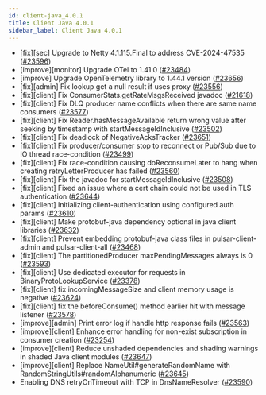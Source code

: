 ```yaml
---
id: client-java_4.0.1
title: Client Java 4.0.1
sidebar_label: Client Java 4.0.1
---
```


- [fix][sec] Upgrade to Netty 4.1.115.Final to address CVE-2024-47535 ([#23596](https://github.com/apache/pulsar/pull/23596))
- [improve][monitor] Upgrade OTel to 1.41.0 ([#23484](https://github.com/apache/pulsar/pull/23484))
- [improve] Upgrade OpenTelemetry library to 1.44.1 version ([#23656](https://github.com/apache/pulsar/pull/23656))
- [fix][admin] Fix lookup get a null result if uses proxy ([#23556](https://github.com/apache/pulsar/pull/23556))
- [fix][client] Fix ConsumerStats.getRateMsgsReceived javadoc ([#21618](https://github.com/apache/pulsar/pull/21618))
- [fix][client] Fix DLQ producer name conflicts when there are same name consumers ([#23577](https://github.com/apache/pulsar/pull/23577))
- [fix][client] Fix Reader.hasMessageAvailable return wrong value after seeking by timestamp with startMessageIdInclusive ([#23502](https://github.com/apache/pulsar/pull/23502))
- [fix][client] Fix deadlock of NegativeAcksTracker ([#23651](https://github.com/apache/pulsar/pull/23651))
- [fix][client] Fix producer/consumer stop to reconnect or Pub/Sub due to IO thread race-condition  ([#23499](https://github.com/apache/pulsar/pull/23499))
- [fix][client] Fix race-condition causing doReconsumeLater to hang when creating retryLetterProducer has failed ([#23560](https://github.com/apache/pulsar/pull/23560))
- [fix][client] Fix the javadoc for startMessageIdInclusive ([#23508](https://github.com/apache/pulsar/pull/23508))
- [fix][client] Fixed an issue where a cert chain could not be used in TLS authentication ([#23644](https://github.com/apache/pulsar/pull/23644))
- [fix][client] Initializing client-authentication using configured auth params ([#23610](https://github.com/apache/pulsar/pull/23610))
- [fix][client] Make protobuf-java dependency optional in java client libraries ([#23632](https://github.com/apache/pulsar/pull/23632))
- [fix][client] Prevent embedding protobuf-java class files in pulsar-client-admin and pulsar-client-all ([#23468](https://github.com/apache/pulsar/pull/23468))
- [fix][client] The partitionedProducer maxPendingMessages always is 0 ([#23593](https://github.com/apache/pulsar/pull/23593))
- [fix][client] Use dedicated executor for requests in BinaryProtoLookupService ([#23378](https://github.com/apache/pulsar/pull/23378))
- [fix][client] fix incomingMessageSize and client memory usage is negative ([#23624](https://github.com/apache/pulsar/pull/23624))
- [fix][client] fix the beforeConsume() method earlier hit with message listener ([#23578](https://github.com/apache/pulsar/pull/23578))
- [improve][admin] Print error log if handle http response fails ([#23563](https://github.com/apache/pulsar/pull/23563))
- [improve][client] Enhance error handling for non-exist subscription in consumer creation ([#23254](https://github.com/apache/pulsar/pull/23254))
- [improve][client] Reduce unshaded dependencies and shading warnings in shaded Java client modules ([#23647](https://github.com/apache/pulsar/pull/23647))
- [improve][client] Replace NameUtil#generateRandomName with RandomStringUtils#randomAlphanumeric ([#23645](https://github.com/apache/pulsar/pull/23645))
- Enabling DNS retryOnTimeout with TCP in DnsNameResolver ([#23590](https://github.com/apache/pulsar/pull/23590))